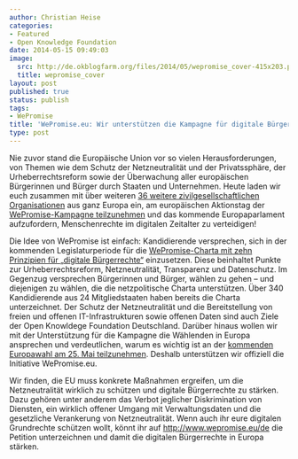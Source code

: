 ```yaml
---
author: Christian Heise
categories:
- Featured
- Open Knowledge Foundation
date: 2014-05-15 09:49:03
image:
  src: http://de.okblogfarm.org/files/2014/05/wepromise_cover-415x203.png
  title: wepromise_cover
layout: post
published: true
status: publish
tags:
- WePromise
title: 'WePromise.eu: Wir unterstützen die Kampagne für digitale Bürgerrechte zur Europawahl'
type: post
---
```


Nie zuvor stand die Europäische Union vor so vielen Herausforderungen, von Themen wie dem Schutz der Netzneutralität und der Privatssphäre, der Urheberrechtsreform sowie der Überwachung aller europäischen Bürgerinnen und Bürger durch Staaten und Unternehmen. Heute laden wir euch zusammen mit über weiteren [36 weitere zivilgesellschaftlichen Organisationen](https://www.wepromise.eu/de/page/partner) aus ganz Europa ein, am europäischen Aktionstag der [WePromise-Kampagne teilzunehmen](https://www.wepromise.eu/de) und das kommende Europaparlament aufzufordern, Menschenrechte im digitalen Zeitalter zu verteidigen!

Die Idee von WePromise ist einfach: Kandidierende versprechen, sich in der kommenden Legislaturperiode für die [WePromise-Charta mit zehn Prinzipien für „digitale Bürgerrechte“](https://www.wepromise.eu/de/page/charta) einzusetzen. Diese beinhaltet Punkte zur Urheberrechtsreform, Netzneutralität, Transparenz und Datenschutz. Im Gegenzug versprechen Bürgerinnen und Bürger, wählen zu gehen – und diejenigen zu wählen, die die netzpolitische Charta unterstützen. Über 340 Kandidierende aus 24 Mitgliedstaaten haben bereits die Charta unterzeichnet. Der Schutz der Netzneutralität und die Bereitstellung von freien und offenen IT-Infrastrukturen sowie offenen Daten sind auch Ziele der Open Knowldege Foundation Deutschland. Darüber hinaus wollen wir mit der Unterstützung für die Kampagne die Wählenden in Europa ansprechen und verdeutlichen, warum es wichtig ist an der [kommenden Europawahl am 25. Mai teilzunehmen](http://www.elections2014.eu/de/in-the-member-states/Germany/electoral-law). Deshalb unterstützen wir offiziell die Initiative WePromise.eu.

Wir finden, die EU muss konkrete Maßnahmen ergreifen, um die Netzneutralität wirklich zu schützen und digitale Bürgerrechte zu stärken. Dazu gehören unter anderem das Verbot jeglicher Diskrimination von Diensten, ein wirklich offener Umgang mit Verwaltungsdaten und die gesetzliche Verankerung von Netzneutralität. Wenn auch ihr eure digitalen Grundrechte schützen wollt, könnt ihr auf <http://www.wepromise.eu/de> die Petition unterzeichnen und damit die digitalen Bürgerrechte in Europa stärken.